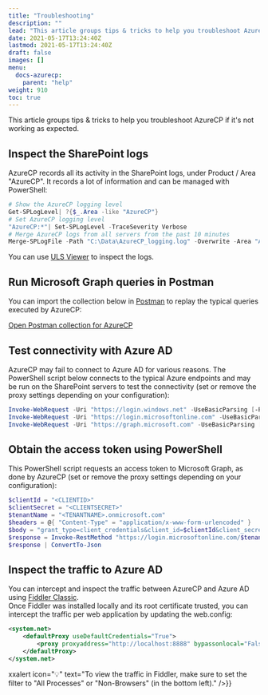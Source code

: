 ```yaml
---
title: "Troubleshooting"
description: ""
lead: "This article groups tips & tricks to help you troubleshoot AzureCP if it's not working as expected."
date: 2021-05-17T13:24:40Z
lastmod: 2021-05-17T13:24:40Z
draft: false
images: []
menu: 
  docs-azurecp:
    parent: "help"
weight: 910
toc: true
---
```


This article groups tips & tricks to help you troubleshoot AzureCP if it's not working as expected.

## Inspect the SharePoint logs

AzureCP records all its activity in the SharePoint logs, under Product / Area "AzureCP". It records a lot of information and can be managed with PowerShell:

```powershell
# Show the AzureCP logging level
Get-SPLogLevel| ?{$_.Area -like "AzureCP"}
# Set AzureCP logging level
"AzureCP:*"| Set-SPLogLevel -TraceSeverity Verbose
# Merge AzureCP logs from all servers from the past 10 minutes
Merge-SPLogFile -Path "C:\Data\AzureCP_logging.log" -Overwrite -Area "AzureCP" -StartTime (Get-Date).AddMinutes(-10)
```

You can use [ULS Viewer](https://www.microsoft.com/en-us/download/details.aspx?id=44020) to inspect the logs.

## Run Microsoft Graph queries in Postman

You can import the collection below in [Postman](https://www.postman.com/) to replay the typical queries executed by AzureCP:

[Open Postman collection for AzureCP](https://app.getpostman.com/run-collection/7f2fca601fa9be1d8bb8)

## Test connectivity with Azure AD

AzureCP may fail to connect to Azure AD for various reasons. The PowerShell script below connects to the typical Azure endpoints and may be run on the SharePoint servers to test the connectivity (set or remove the proxy settings depending on your configuration):

```powershell
Invoke-WebRequest -Uri "https://login.windows.net" -UseBasicParsing [-ProxyUseDefaultCredentials] [-Proxy "http://127.0.0.1:8888"]
Invoke-WebRequest -Uri "https://login.microsoftonline.com" -UseBasicParsing [-ProxyUseDefaultCredentials] [-Proxy "http://127.0.0.1:8888"]
Invoke-WebRequest -Uri "https://graph.microsoft.com" -UseBasicParsing [-ProxyUseDefaultCredentials] [-Proxy "http://127.0.0.1:8888"]
```

## Obtain the access token using PowerShell

This PowerShell script requests an access token to Microsoft Graph, as done by AzureCP (set or remove the proxy settings depending on your configuration):

```powershell
$clientId = "<CLIENTID>"
$clientSecret = "<CLIENTSECRET>"
$tenantName = "<TENANTNAME>.onmicrosoft.com"
$headers = @{ "Content-Type" = "application/x-www-form-urlencoded" }
$body = "grant_type=client_credentials&client_id=$clientId&client_secret=$clientSecret&resource=https%3A//graph.microsoft.com/"
$response = Invoke-RestMethod "https://login.microsoftonline.com/$tenantName/oauth2/token" -Method "POST" -Headers $headers -Body $body [-ProxyUseDefaultCredentials] [-Proxy "http://127.0.0.1:8888"]
$response | ConvertTo-Json
```

## Inspect the traffic to Azure AD

You can intercept and inspect the traffic between AzureCP and Azure AD using [Fiddler Classic](https://www.telerik.com/fiddler/fiddler-classic).  
Once Fiddler was installed locally and its root certificate trusted, you can intercept the traffic per web application by updating the web.config:

```xml
<system.net>
    <defaultProxy useDefaultCredentials="True">
        <proxy proxyaddress="http://localhost:8888" bypassonlocal="False" />
    </defaultProxy>
</system.net>
```

xxalert icon="💡" text="To view the traffic in Fiddler, make sure to set the filter to \"All Processes\" or \"Non-Browsers\" (in the bottom left)." />}}
